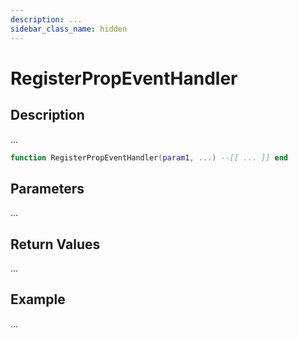 ```yaml
---
description: ...
sidebar_class_name: hidden
---
```


# RegisterPropEventHandler

## Description

...

```lua
function RegisterPropEventHandler(param1, ...) --[[ ... ]] end
```

## Parameters

...

## Return Values

...

## Example

...

